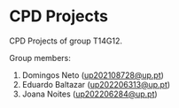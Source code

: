 # CPD Projects

CPD Projects of group T14G12.

Group members:

1. Domingos Neto (up202108728@up.pt)
2. Eduardo Baltazar (up202206313@up.pt)
3. Joana Noites (up202206284@up.pt)